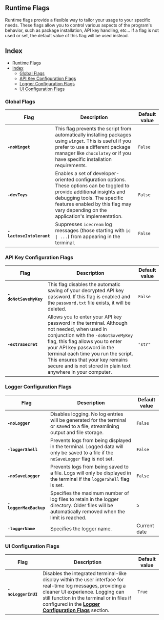 ## Runtime Flags

Runtime flags provide a flexible way to tailor your usage to your specific needs. These flags allow you to control various aspects of the program's behavior, such as package installation, API key handling, etc... If a flag is not used or set, the default value of this flag will be used instead.

## Index

- [Runtime Flags](#runtime-flags)
- [Index](#index)
    - [Global Flags](#global-flags)
    - [API Key Configuration Flags](#api-key-configuration-flags)
    - [Logger Configuration Flags](#logger-configuration-flags)
    - [UI Configuration Flags](#ui-configuration-flags)

<!--
| Flag | Description |
| ---- | ----------- |
-->

### Global Flags

| Flag                     | Description                                                                                                                                                                                                                                    | Default value |
| ------------------------ | ---------------------------------------------------------------------------------------------------------------------------------------------------------------------------------------------------------------------------------------------- | ------------- |
| **`-noWinget`**          | This flag prevents the script from automatically installing packages using `winget`. This is useful if you prefer to use a different package manager like `chocolatey` or if you have specific installation requirements.                      | `False`       |
| **`-devToys`**           | Enables a set of developer-oriented configuration options. These options can be toggled to provide additional insights and debugging tools. The specific features enabled by this flag may vary depending on the application's implementation. | `False`       |
| **`-lactoseIntolerant`** | Suppresses `icecream` log messages (those starting with `ic \| ...`) from appearing in the terminal.                                                                                                                                           | `False`       |

### API Key Configuration Flags

| Flag                  | Description                                                                                                                                                                                                                                                                                                                                      | Default value |
| --------------------- | ------------------------------------------------------------------------------------------------------------------------------------------------------------------------------------------------------------------------------------------------------------------------------------------------------------------------------------------------ | ------------- |
| **`-doNotSaveMyKey`** | This flag disables the automatic saving of your decrypted API key password. If this flag is enabled and the `password.txt` file exists, it will be deleted.                                                                                                                                                                                      | `False`       |
| **`-extraSecret`**    | Allows you to enter your API key password in the terminal. Although not needed, when used in conjunction with the `-doNotSaveMyKey` flag, this flag allows you to enter your API key password in the terminal each time you run the script. This ensures that your key remains secure and is not stored in plain text anywhere in your computer. | `"str"`       |

### Logger Configuration Flags

| Flag                   | Description                                                                                                                                       | Default value |
| ---------------------- | ------------------------------------------------------------------------------------------------------------------------------------------------- | ------------- |
| **`-noLogger`**        | Disables logging. No log entries will be generated for the terminal or saved to a file, streamlining output and file storage.                     | `False`       |
| **`-loggerShell`**     | Prevents logs from being displayed in the terminal. Logged data will only be saved to a file if the `noSaveLogger` flag is not set.               | `False`       |
| **`-noSaveLogger`**    | Prevents logs from being saved to a file. Logs will only be displayed in the terminal if the `loggerShell` flag is set.                           | `False`       |
| **`-loggerMaxBackup`** | Specifies the maximum number of log files to retain in the logger directory. Older files will be automatically removed when the limit is reached. | `5`           |
| **`-loggerName`**      | Specifies the logger name.                                                                                                                        | Current date  |

### UI Configuration Flags

| Flag                | Description                                                                                                                                                                                                                                                                               | Default value |
| ------------------- | ----------------------------------------------------------------------------------------------------------------------------------------------------------------------------------------------------------------------------------------------------------------------------------------- | ------------- |
| **`-noLoggerInUI`** | Disables the integrated terminal-like display within the user interface for real-time log messages, providing a cleaner UI experience. Logging can still function in the terminal or in files if configured in the **[Logger Configuration Flags](#logger-configuration-flags)** section. | `True`        |
